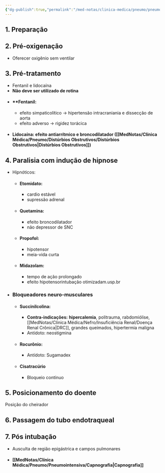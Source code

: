 ```yaml
---
{"dg-publish":true,"permalink":"/med-notas/clinica-medica/pneumo/pneumointensiva/intubacao-em-sequencia-rapida-isr/"}
---
```



## 1.  Preparação

## 2. Pré-oxigenação
- Oferecer oxigênio sem ventilar
## 3. Pré-tratamento
- Fentanil e lidocaína
- **Não deve ser utilizado de rotina**
- #### **Fentanil: 
	- efeito simpaticolítico -> hipertensão intracraniania e dissecção de aorta
	- efeito adverso -> rigidez torácica
- #### Lidocaína: efeito antiarrítmico e broncodilatador ([[MedNotas/Clínica Médica/Pneumo/Distúrbios Obstrutivos/Distúrbios Obstrutivos\|Distúrbios Obstrutivos]])
## 4. Paralisia com indução de hipnose
-  Hipnóticos:
	- #### Etomidato:  
		- cardio estável
		- supressão adrenal
	- #### Quetamina: 
		- efeito broncodilatador
		- não depressor de SNC
	- #### Propofol: 
		- hipotensor
		- meia-vida curta
	- #### Midazolam: 
		- tempo de ação prolongado
		- efeito hipotensorintubação otimizadam.usp.br
- ### Bloqueadores neuro-musculares
	- #### Succinilcolina:
		- **Contra-indicações:** **hipercalemia**, politrauma, rabdomiólise, [[MedNotas/Clínica Médica/Nefro/Insuficiência Renal/Doença Renal Crônica\|DRC]], grandes queimados, hipertermia maligna
		- Antídoto: neostigmina
	- #### Rocurônio: 
		- Antídoto: Sugamadex
	- #### Cisatracúrio
		- Bloqueio contínuo
## 5. Posicionamento do doente
Posição do cheirador
## 6. Passagem do tubo endotraqueal
## 7. Pós intubação 
- Ausculta de região epigástrica e campos pulmonares
- #### [[MedNotas/Clínica Médica/Pneumo/Pneumointensiva/Capnografia\|Capnografia]]


